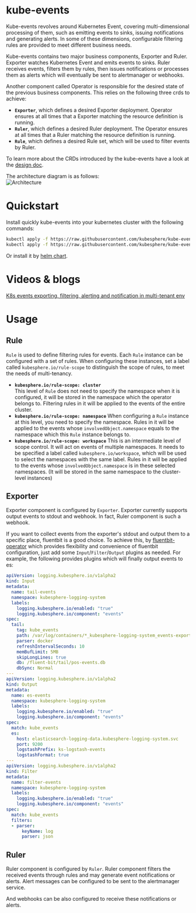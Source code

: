 # kube-events

Kube-events revolves around Kubernetes Event, covering multi-dimensional processing of them, such as emitting events to sinks, issuing notifications and generating alerts. In some of these dimensions, configurable filtering rules are provided to meet different business needs.

Kube-events contains two major business components, Exporter and Ruler. Exporter watches Kubernetes Event and emits events to sinks. Ruler receives events, filters them by rules, then issues notifications or processes them as alerts which will eventually be sent to alertmanager or webhooks. 

Another component called Operator is responsible for the desired state of the previous business components. This relies on the following three crds to achieve:
- **`Exporter`**, which defines a desired Exporter deployment. Operator ensures at all times that a Exporter matching the resource definition is running.
- **`Ruler`**, which defines a desired Ruler deployment. The Operator ensures at all times that a Ruler matching the resource definition is running.
- **`Rule`**, which defines a desired Rule set, which will be used to filter events by Ruler. 

To learn more about the CRDs introduced by the kube-events have a look at the [design doc](doc/api.md).

The architecture diagram is as follows:  
![Architecture](doc/images/architecture.png)

# Quickstart

Install quickly kube-events into your kubernetes cluster with the following commands:
```bash
kubectl apply -f https://raw.githubusercontent.com/kubesphere/kube-events/release-0.4/config/bundle.yaml
kubectl apply -f https://raw.githubusercontent.com/kubesphere/kube-events/release-0.4/config/crs/bundle.yaml
```

Or install it  by [helm chart](./helm/README.md).

# Videos & blogs
[K8s events exporting, filtering, alerting and notification in multi-tenant env](https://v.qq.com/x/page/v3130vg5lme.html)

# Usage

## Rule

`Rule` is used to define filtering rules for events. Each `Rule` instance can be configured with a set of rules. When configuring these instances, set a label called `kubesphere.io/rule-scope` to distinguish the scope of rules, to meet the needs of multi-tenancy.
- **`kubesphere.io/rule-scope: cluster`**  
This level of `Rule` does not need to specify the namespace when it is configured, it will be stored in the namespace which the operator belongs to. Filtering rules in it will be applied to the events of the entire cluster.
- **`kubesphere.io/rule-scope: namespace`**
When configuring a `Rule` instance at this level, you need to specify the namespace. Rules in it will be applied to the events whose `involvedObject.namespace` equals to the namespace which this `Rule` instance belongs to.
- **`kubesphere.io/rule-scope: workspace`**
This is an intermediate level of scope control. It will act on events of multiple namespaces. It needs to be specified a label called `kubesphere.io/workspace`, which will be used to select the namespaces with the same label. Rules in it will be applied to the events whose `involvedObject.namespace` is in these selected namespaces. (It will be stored in the same namespace to the cluster-level instances)

## Exporter

Exporter component is configured by `Exporter`. Exporter currently supports output events to stdout and webhook. In fact, Ruler component is such a webhook.

If you want to collect events from the exporter's stdout and output them to a specific place, fluentbit is a good choice. To achieve this, by [fluentbit-operator](https://github.com/kubesphere/fluentbit-operator) which provides flexibility and convenience of fluentbit configuration, just add some `Input`/`Filter`/`Output` plugins as needed. For example, the following provides plugins which will finally output events to es: 
```yaml
apiVersion: logging.kubesphere.io/v1alpha2
kind: Input
metadata:
  name: tail-events
  namespace: kubesphere-logging-system
  labels:
    logging.kubesphere.io/enabled: "true"
    logging.kubesphere.io/component: "events"
spec:
  tail:
    tag: kube_events
    path: /var/log/containers/*_kubesphere-logging-system_events-exporter*.log
    parser: docker
    refreshIntervalSeconds: 10
    memBufLimit: 5MB
    skipLongLines: true
    db: /fluent-bit/tail/pos-events.db
    dbSync: Normal
---
apiVersion: logging.kubesphere.io/v1alpha2
kind: Output
metadata:
  name: es-events
  namespace: kubesphere-logging-system
  labels:
    logging.kubesphere.io/enabled: "true"
    logging.kubesphere.io/component: "events"
spec:
  match: kube_events
  es:
    host: elasticsearch-logging-data.kubesphere-logging-system.svc
    port: 9200
    logstashPrefix: ks-logstash-events
    logstashFormat: true
---
apiVersion: logging.kubesphere.io/v1alpha2
kind: Filter
metadata:
  name: filter-events
  namespace: kubesphere-logging-system
  labels:
    logging.kubesphere.io/enabled: "true"
    logging.kubesphere.io/component: "events"
spec:
  match: kube_events
  filters:
  - parser:
      keyName: log
      parser: json
```

## Ruler

Ruler component is configured by `Ruler`. Ruler component filters the received events through rules and may generate event notifications or alerts. Alert messages can be configured to be sent to the alertmanager service.

And webhooks can be also configured to receive these notifications or alerts.
